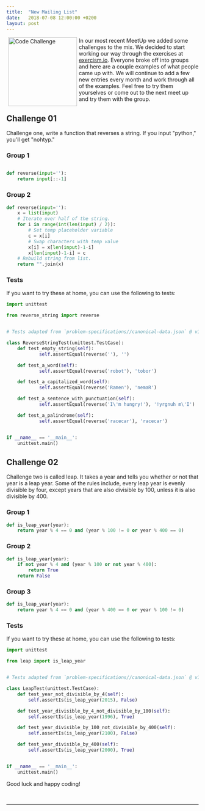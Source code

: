 ```yaml
---
title:  "New Mailing List"
date:   2018-07-08 12:00:00 +0200
layout: post
---
```


<img src="/images/code.png" alt="Code Challenge" align="left" hspace="5" style="width:180px;">

In our most recent MeetUp we added some challenges to the mix. We decided to start working our way through the exercises
at [exercism.io](http://exercism.io). Everyone broke off into groups and here are a couple examples of what people came
up with. We will continue to add a few new entries every month and work through all of the examples. Feel free to try 
them yourselves or come out to the next meet up and try them with the group.  

## Challenge 01
Challenge one, write a function that reverses a string. If you input "python," you'll get "nohtyp."  

### Group 1
```python

def reverse(input=''):
    return input[::-1]

```

### Group 2
```python
def reverse(input=''):
    x = list(input)
    # Iterate over half of the string.
    for i in range(int(len(input) / 2)):
        # Set temp placeholder variable
        c = x[i]
        # Swap characters with temp value
        x[i] = x[len(input)-1-i]
        x[len(input)-1-i] = c
    # Rebuild string from list.
    return "".join(x)
```

### Tests
If you want to try these at home, you can use the following to tests:
```python
import unittest

from reverse_string import reverse


# Tests adapted from `problem-specifications//canonical-data.json` @ v1.1.0

class ReverseStringTest(unittest.TestCase):
    def test_empty_string(self):
            self.assertEqual(reverse(''), '')

    def test_a_word(self):
            self.assertEqual(reverse('robot'), 'tobor')

    def test_a_capitalized_word(self):
            self.assertEqual(reverse('Ramen'), 'nemaR')

    def test_a_sentence_with_punctuation(self):
            self.assertEqual(reverse('I\'m hungry!'), '!yrgnuh m\'I')

    def test_a_palindrome(self):
            self.assertEqual(reverse('racecar'), 'racecar')


if __name__ == '__main__':
    unittest.main()
```

## Challenge 02
Challenge two is called leap. It takes a year and tells you whether or not that year is a leap year. Some of the rules
include, every leap year is evenly divisible by four, except years that are also divisible by 100, unless it is also 
divisible by 400. 

### Group 1
```python
def is_leap_year(year):
    return year % 4 == 0 and (year % 100 != 0 or year % 400 == 0)
```

### Group 2
```python
def is_leap_year(year):
    if not year % 4 and (year % 100 or not year % 400):
        return True
    return False
```

### Group 3
```python
def is_leap_year(year):
    return year % 4 == 0 and (year % 400 == 0 or year % 100 != 0)

```

### Tests
If you want to try these at home, you can use the following to tests:
```python
import unittest

from leap import is_leap_year


# Tests adapted from `problem-specifications//canonical-data.json` @ v1.3.0

class LeapTest(unittest.TestCase):
    def test_year_not_divisible_by_4(self):
        self.assertIs(is_leap_year(2015), False)

    def test_year_divisible_by_4_not_divisible_by_100(self):
        self.assertIs(is_leap_year(1996), True)

    def test_year_divisible_by_100_not_divisible_by_400(self):
        self.assertIs(is_leap_year(2100), False)

    def test_year_divisible_by_400(self):
        self.assertIs(is_leap_year(2000), True)


if __name__ == '__main__':
    unittest.main()

```

Good luck and happy coding!

<br/>
<hr />
